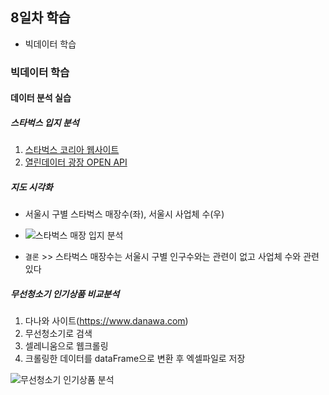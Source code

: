 ## 8일차 학습
- 빅데이터 학습

### 빅데이터 학습

#### 데이터 분석 실습

##### 스타벅스 입지 분석
1. [스타벅스 코리아 웹사이트](https://www.starbucks.co.kr)
2. [열린데이터 광장 OPEN API]((https://data.seoul.go.kr/))

##### 지도 시각화
- 서울시 구별 스타벅스 매장수(좌), 서울시 사업체 수(우)

- ![스타벅스 매장 입지 분석](https://github.com/king-dong-gun/python_bigdata_analyze/assets/160683545/5421e968-6d0e-4111-9eb4-5067f4d55707)
- `결론` >> 스타벅스 매장수는 서울시 구별 인구수와는 관련이 없고 사업체 수와 관련있다

##### 무선청소기 인기상품 비교분석
1. 다나와 사이트(https://www.danawa.com)
2. 무선청소기로 검색
3. 셀레니움으로 웹크롤링
4. 크롤링한 데이터를 dataFrame으로 변환 후 엑셀파일로 저장

![무선청소기 인기상품 분석](https://github.com/king-dong-gun/python_bigdata_analyze/assets/160683545/daefe4c5-34c7-43aa-b2f0-770a0987c770)